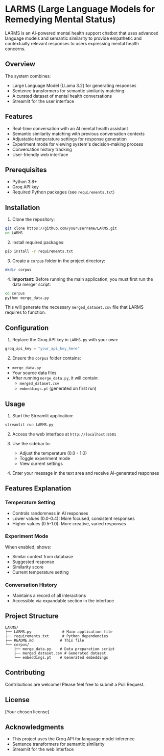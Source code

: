 # LARMS (Large Language Models for Remedying Mental Status)

LARMS is an AI-powered mental health support chatbot that uses advanced language models and semantic similarity to provide empathetic and contextually relevant responses to users expressing mental health concerns.

## Overview

The system combines:
- Large Language Model (LLama 3.2) for generating responses
- Sentence transformers for semantic similarity matching
- A curated dataset of mental health conversations
- Streamlit for the user interface

## Features

- Real-time conversation with an AI mental health assistant
- Semantic similarity matching with previous conversation contexts
- Adjustable temperature settings for response generation
- Experiment mode for viewing system's decision-making process
- Conversation history tracking
- User-friendly web interface

## Prerequisites

- Python 3.8+
- Groq API key
- Required Python packages (see `requirements.txt`)

## Installation

1. Clone the repository:
```bash
git clone https://github.com/yourusername/LARMS.git
cd LARMS
```

2. Install required packages:
```bash
pip install -r requirements.txt
```

3. Create a `corpus` folder in the project directory:
```bash
mkdir corpus
```

4. **Important**: Before running the main application, you must first run the data merger script:
```bash
cd corpus
python merge_data.py
```
This will generate the necessary `merged_dataset.csv` file that LARMS requires to function.

## Configuration

1. Replace the Groq API key in `LARMS.py` with your own:
```python
groq_api_key = "your_api_key_here"
```

2. Ensure the `corpus` folder contains:
- `merge_data.py`
- Your source data files
- After running `merge_data.py`, it will contain:
  - `merged_dataset.csv`
  - `embeddings.pt` (generated on first run)

## Usage

1. Start the Streamlit application:
```bash
streamlit run LARMS.py
```

2. Access the web interface at `http://localhost:8501`

3. Use the sidebar to:
   - Adjust the temperature (0.0 - 1.0)
   - Toggle experiment mode
   - View current settings

4. Enter your message in the text area and receive AI-generated responses

## Features Explanation

### Temperature Setting
- Controls randomness in AI responses
- Lower values (0.0-0.4): More focused, consistent responses
- Higher values (0.5-1.0): More creative, varied responses

### Experiment Mode
When enabled, shows:
- Similar context from database
- Suggested response
- Similarity score
- Current temperature setting

### Conversation History
- Maintains a record of all interactions
- Accessible via expandable section in the interface

## Project Structure

```
LARMS/
├── LARMS.py              # Main application file
├── requirements.txt      # Python dependencies
├── README.md            # This file
└── corpus/
    ├── merge_data.py    # Data preparation script
    ├── merged_dataset.csv # Generated dataset
    └── embeddings.pt    # Generated embeddings
```

## Contributing

Contributions are welcome! Please feel free to submit a Pull Request.

## License

[Your chosen license]

## Acknowledgments

- This project uses the Groq API for language model inference
- Sentence transformers for semantic similarity
- Streamlit for the web interface
